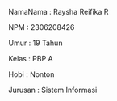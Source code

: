 NamaNama : Raysha Reifika R

NPM : 2306208426

Umur : 19 Tahun

Kelas : PBP A

Hobi : Nonton

Jurusan : Sistem Informasi 